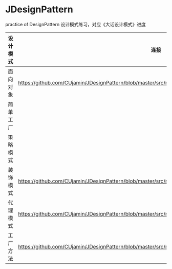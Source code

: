 # JDesignPattern
practice of DesignPattern
设计模式练习，对应《大话设计模式》进度

设计模式|连接|
---|---|
面向对象|https://github.com/CUjamin/JDesignPattern/blob/master/src/main/java/cuj/jdesignpattern/oo/oo.md|
简单工厂|
策略模式|
装饰模式|https://github.com/CUjamin/JDesignPattern/blob/master/src/main/java/cuj/jdesignpattern/decorator/decorator.md
代理模式|https://github.com/CUjamin/JDesignPattern/blob/master/src/main/java/cuj/jdesignpattern/proxy/proxy.md
工厂方法|https://github.com/CUjamin/JDesignPattern/blob/master/src/main/java/cuj/jdesignpattern/factory/factory.md

